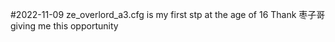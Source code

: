 #2022-11-09	ze_overlord_a3.cfg is my first stp at the age of 16	Thank 枣子哥 giving me this opportunity
